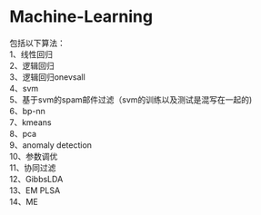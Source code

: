 # Machine-Learning

包括以下算法：  
   1、线性回归  
   2、逻辑回归  
   3、逻辑回归onevsall  
   4、svm  
   5、基于svm的spam邮件过滤（svm的训练以及测试是混写在一起的)  
   6、bp-nn  
   7、kmeans  
   8、pca  
   9、anomaly detection  
   10、参数调优  
   11、协同过滤  
   12、GibbsLDA  
   13、EM PLSA  
   14、ME
